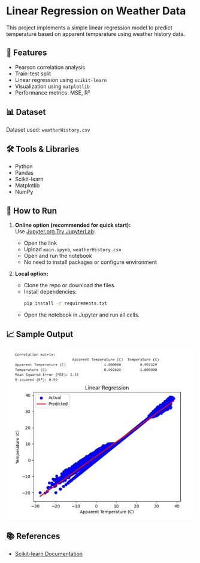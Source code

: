# Linear Regression on Weather Data

This project implements a simple linear regression model to predict temperature based on apparent temperature using weather history data.

## 📌 Features
- Pearson correlation analysis
- Train-test split
- Linear regression using `scikit-learn`
- Visualization using `matplotlib`
- Performance metrics: MSE, R²

## 📊 Dataset
Dataset used: `weatherHistory.csv`

## 🛠️ Tools & Libraries
- Python
- Pandas
- Scikit-learn
- Matplotlib
- NumPy

## 🚀 How to Run

1. **Online option (recommended for quick start):**  
   Use [Jupyter.org Try JupyterLab](https://jupyter.org/try-jupyter/lab/):  
   - Open the link  
   - Upload `main.ipynb`, `weatherHistory.csv`
   - Open and run the notebook  
   - No need to install packages or configure environment

2. **Local option:**  
   - Clone the repo or download the files.  
   - Install dependencies:  
     ```bash  
     pip install -r requirements.txt  
     ```  
   - Open the notebook in Jupyter and run all cells.


## 📈 Sample Output
![Sample Data Snapshot](https://github.com/AlirezaNoorizadeh/linear-regression-weather/blob/main/assets/sample_data.jpg)

## 📚 References
* [Scikit-learn Documentation](https://scikit-learn.org/)
